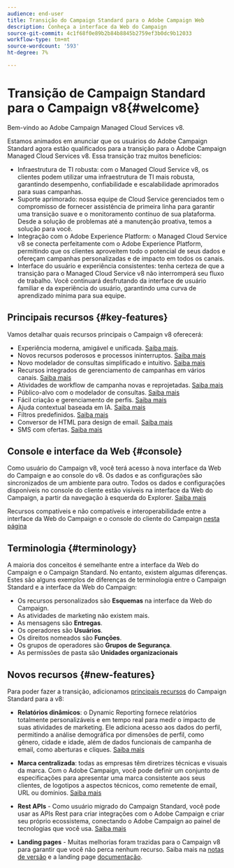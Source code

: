 ```yaml
---
audience: end-user
title: Transição do Campaign Standard para o Adobe Campaign Web
description: Conheça a interface da Web do Campaign
source-git-commit: 4c1f68f0e89b2b84b8845b2759ef3b0dc9b12033
workflow-type: tm+mt
source-wordcount: '593'
ht-degree: 7%

---
```



# Transição de Campaign Standard para o Campaign v8{#welcome}

<!--
We are thrilled to annonce that you, as a Campaign Standard user, can now benefit from the new version of Adobe Campaign Web User Interface. The migration is seemless and will allow you to use all the intuitive features designed to simplify the creation of personalized cross-channel campaigns. Campaign Web User Interface also brings a connected canvas with Adobe Experience Platform for a unified experience.
-->

Bem-vindo ao Adobe Campaign Managed Cloud Services v8.

Estamos animados em anunciar que os usuários do Adobe Campaign Standard agora estão qualificados para a transição para o Adobe Campaign Managed Cloud Services v8. Essa transição traz muitos benefícios:

* Infraestrutura de TI robusta: com o Managed Cloud Service v8, os clientes podem utilizar uma infraestrutura de TI mais robusta, garantindo desempenho, confiabilidade e escalabilidade aprimorados para suas campanhas.
* Suporte aprimorado: nossa equipe de Cloud Service gerenciados tem o compromisso de fornecer assistência de primeira linha para garantir uma transição suave e o monitoramento contínuo de sua plataforma. Desde a solução de problemas até a manutenção proativa, temos a solução para você.
* Integração com o Adobe Experience Platform: o Managed Cloud Service v8 se conecta perfeitamente com o Adobe Experience Platform, permitindo que os clientes aproveitem todo o potencial de seus dados e ofereçam campanhas personalizadas e de impacto em todos os canais.
* Interface do usuário e experiência consistentes: tenha certeza de que a transição para o Managed Cloud Service v8 não interromperá seu fluxo de trabalho. Você continuará desfrutando da interface de usuário familiar e da experiência do usuário, garantindo uma curva de aprendizado mínima para sua equipe.

<!--
As a Campaign Standard user, we now offer you a way to migrate to Adobe Campaign v8. You will benefit from both the new Campaign Web interface and the v8 console.
-->

## Principais recursos {#key-features}

Vamos detalhar quais recursos principais o Campaign v8 oferecerá:

* Experiência moderna, amigável e unificada. [Saiba mais](../get-started/connect-to-campaign.md).
* Novos recursos poderosos e processos ininterruptos. [Saiba mais](../get-started/user-interface.md)
* Novo modelador de consultas simplificado e intuitivo. [Saiba mais](../query/query-modeler-overview.md)
* Recursos integrados de gerenciamento de campanhas em vários canais. [Saiba mais](../msg/gs-messages.md)
* Atividades de workflow de campanha novas e reprojetadas. [Saiba mais](../workflows/gs-workflows.md)
* Público-alvo com o modelador de consultas. [Saiba mais](../query/query-modeler-overview.md)
* Fácil criação e gerenciamento de perfis. [Saiba mais](../audience/about-recipients.md)
* Ajuda contextual baseada em IA. [Saiba mais](../get-started/using-ai.md)
* Filtros predefinidos. [Saiba mais](../get-started/predefined-filters.md)
* Conversor de HTML para design de email. [Saiba mais](../email/existing-content.md)
* SMS com ofertas. [Saiba mais](../msg/offers.md)

## Console e interface da Web {#console}

Como usuário do Campaign v8, você terá acesso à nova interface da Web do Campaign e ao console do v8. Os dados e as configurações são sincronizados de um ambiente para outro. Todos os dados e configurações disponíveis no console do cliente estão visíveis na interface da Web do Campaign, a partir da navegação à esquerda do Explorer. [Saiba mais](../get-started/user-interface.md#user-interface-explorer)

Recursos compatíveis e não compatíveis e interoperabilidade entre a interface da Web do Campaign e o console do cliente do Campaign [nesta página](../get-started/capability-matrix.md)

## Terminologia {#terminology}

A maioria dos conceitos é semelhante entre a interface da Web do Campaign e o Campaign Standard. No entanto, existem algumas diferenças. Estes são alguns exemplos de diferenças de terminologia entre o Campaign Standard e a interface da Web do Campaign:

<!--
* Profiles are **Recipients** in the console. [Learn more](../audience/gs-audiences-recipients.md).
* Test profiles are **Seed addresses**. [Learn more](../preview-test/test-deliveries.md).
* The delivery preparation is the **Delivery analysis**. [Learn more](../monitor/prepare-send.md).
* Audiences are **Lists**. [Learn more](../audience/gs-audiences-recipients.md).
-->

* Os recursos personalizados são **Esquemas** na interface da Web do Campaign.
* As atividades de marketing não existem mais.
* As mensagens são **Entregas**.
* Os operadores são **Usuários**.
* Os direitos nomeados são **Funções**.
* Os grupos de operadores são **Grupos de Segurança**.
* As permissões de pasta são **Unidades organizacionais**

## Novos recursos {#new-features}

Para poder fazer a transição, adicionamos [principais recursos](https://experienceleague.adobe.com/docs/experience-cloud/campaign/campaign-standard-migration-home.html) do Campaign Standard para a v8:

* **Relatórios dinâmicos**: o Dynamic Reporting fornece relatórios totalmente personalizáveis e em tempo real para medir o impacto de suas atividades de marketing. Ele adiciona acesso aos dados do perfil, permitindo a análise demográfica por dimensões de perfil, como gênero, cidade e idade, além de dados funcionais de campanha de email, como aberturas e cliques. [Saiba mais](https://experienceleague.adobe.com/docs/experience-cloud/campaign/reporting/get-started-reporting.html)

* **Marca centralizada**: todas as empresas têm diretrizes técnicas e visuais da marca. Com o Adobe Campaign, você pode definir um conjunto de especificações para apresentar uma marca consistente aos seus clientes, de logotipos a aspectos técnicos, como remetente de email, URL ou domínios. [Saiba mais](https://experienceleague.adobe.com/docs/experience-cloud/campaign/branding/branding-gs.html)

* **Rest APIs** - Como usuário migrado do Campaign Standard, você pode usar as APIs Rest para criar integrações com o Adobe Campaign e criar seu próprio ecossistema, conectando o Adobe Campaign ao painel de tecnologias que você usa. [Saiba mais](https://experienceleague.adobe.com/docs/experience-cloud/campaign/apis/get-started-apis.html)

* **Landing pages** - Muitas melhorias foram trazidas para o Campaign v8 para garantir que você não perca nenhum recurso. Saiba mais na [notas de versão](../rn/release-notes.md#new-24-4) e a landing page [documentação](../landing-pages/get-started-lp.md).

<!--
* Delivery Alerting: In addition to viewing notifications directly in Campaign, Adobe Campaign also provides an email alerting system to trigger email alerts to users or external stakeholders of important system activities. Create, manage, and receive customizable alerts and dashboards to keep track of delivery successes or failures. Adobe Campaign Delivery Alerting boosts efficiency by keeping all involved Adobe Campaign users in a company automatically informed about the delivery execution status, via email and dashboard. 

* Landing Pages: Landing pages are web forms that can be used to capture information on your audiences, offer subscriptions to a service, display data and grow your database. Landing pages can also be used for acquiring or updating existing profiles, and to set up a double opt-in mechanism, allowing you to to protect the platform from wrong or invalid email addresses, or spambots. [Learn more](../landing-pages/get-started-lp.md)
-->